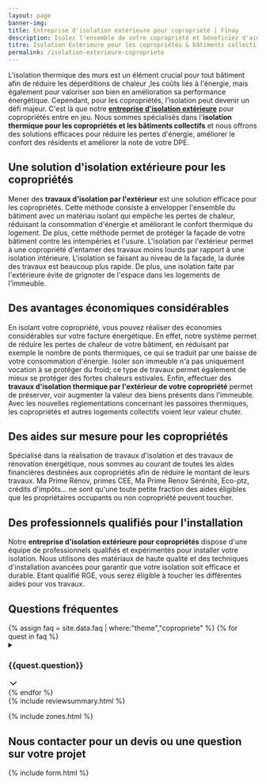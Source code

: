 ```yaml
---
layout: page
banner-img:
title: Entreprise d'isolation extérieure pour copropriété | Finay
description: Isolez l'ensemble de votre copropriété et bénéficiez d'aides pour vos travaux
titre: Isolation Extérieure pour les copropriétés & bâtiments collectifs
permalink: /isolation-exterieure-copropriete
---
```

L'isolation thermique des murs est un élément crucial pour tout bâtiment afin de réduire les déperditions de chaleur ,les coûts liés à l'énergie, mais également pour valoriser son bien en amélioration sa performance énergétique. Cependant, pour les copropriétés, l'isolation peut devenir un défi majeur. C'est là que notre **[entreprise d'isolation extérieure](/isolation-extérieure/)** pour copropriétés entre en jeu. Nous sommes spécialisés dans l'**isolation thermique pour les copropriétés et les bâtiments collectifs** et nous offrons des solutions efficaces pour réduire les pertes d'énergie, améliorer le confort des résidents et améliorer la note de votre DPE.

## Une solution d'isolation extérieure pour les copropriétés
Mener des **travaux d'isolation par l'extérieur** est une solution efficace pour les copropriétés. Cette méthode consiste à envelopper l'ensemble du bâtiment avec un matériau isolant qui empêche les pertes de chaleur, réduisant la consommation d'énergie et améliorant le confort thermique du logement. De plus, cette méthode permet de protéger la façade de votre bâtiment contre les intempéries et l'usure.
L'isolation par l'extérieur permet à une copropriété d'entamer des travaux moins lourds par rapport à une isolation intérieure. L'isolation se faisant au niveau de la façade, la durée des travaux est beaucoup plus rapide. De plus, une isolation faite par l'extérieure évite de grignoter de l'espace dans les logements de l'immeuble.

## Des avantages économiques considérables
En isolant votre copropriété, vous pouvez réaliser des économies considérables sur votre facture énergétique. En effet, notre système permet de réduire les pertes de chaleur de votre bâtiment, en réduisant par exemple le nombre de ponts thermiques, ce qui se traduit par une baisse de votre consommation d'énergie. Isoler son immeuble n'a pas uniquement vocation à se protéger du froid; ce type de travaux permet également de mieux se protéger des fortes chaleurs estivales.
Enfin, effectuer des **travaux d'isolation thermique par l'extérieur de votre copropriété** permet de préserver, voir augmenter la valeur des biens présents dans l'immeuble. Avec les nouvelles règlementations concernant les passoires thermiques, les copropriétés et autres logements collectifs voient leur valeur chuter.

## Des aides sur mesure pour les copropriétés
Spécialisé dans la réalisation de travaux d'isolation et des travaux de rénovation énergétique, nous sommes au courant de toutes les aides financières destinées aux copropriétés afin de réduire le montant de leurs travaux. Ma Prime Rénov, primes CEE, Ma Prime Renov Sérénité, Eco-ptz, crédits d'impôts... ne sont qu'une toute petite fraction des aides éligibles que les propriétaires occupants ou non copropriété peuvent toucher.

## Des professionnels qualifiés pour l'installation
Notre **entreprise d'isolation extérieure pour copropriétés** dispose d'une équipe de professionnels qualifiés et expérimentés pour installer votre isolation. Nous utilisons des matériaux de haute qualité et des techniques d'installation avancées pour garantir que votre isolation soit efficace et durable.
Etant qualifié RGE, vous serez éligible à toucher les différentes aides pour vos travaux.


<div id="copro" class="chauffage-questions">
<h2>Questions fréquentes</h2>
{% assign faq = site.data.faq | where:"theme","copropriete" %}
    {% for quest in faq %}
    <details class="box-shadow light">
    <summary><h3>{{quest.question}}</h3>
    <svg width="20" height="20" viewBox="0 0 24 24" fill="none" xmlns="http://www.w3.org/2000/svg" aria-hidden="true" style="display: block;">
                <path d="M19.0001 9L12.0001 16L5.00012 9" stroke="#153E5C" stroke-width="2.5" stroke-linecap="round" stroke-linejoin="round"></path>
                </svg>
    </summary>
    <p>{{quest.answer}}</p>
    </details>
    {% endfor %}
</div>
{% include reviewsummary.html %}

{% include zones.html %}
<h2 class="left">Nous contacter pour un devis ou une question sur votre projet</h2>
{% include form.html %}
